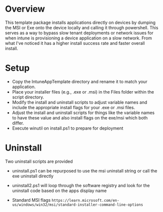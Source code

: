 

# Overview
This template package installs applications directly on devices by dumping the MSI or Exe onto the device locally and calling it through powershell. This serves as a way to bypass slow tenant deployments or network issues for when intune is provisioning a device application on a slow network. From what I've noticed it has a higher install success rate and faster overall install. 

# Setup
- Copy the IntuneAppTemplate directory and rename it to match your application.
- Place your installer files (e.g., .exe or .msi) in the Files folder within the script directory.
- Modify the install and uninstall scripts to adjust variable names and include the appropriate install flags for your .exe or .msi files.
- Adjust the install and uninstall scripts for things like the variable names to have these value and also install flags on the exe/msi which both differ.
- Execute winutil on install.ps1 to prepare for deployment

# Uninstall
Two uninstall scripts are provided
 - uninstall.ps1 can be repurposed to use the msi uninstall string or call the exe uninstall directly
 - uninstall2.ps1 will loop through the software registry and look for the uninstall code based on the apps display name


 - Standard MSI flags
`https://learn.microsoft.com/en-us/windows/win32/msi/standard-installer-command-line-options`

